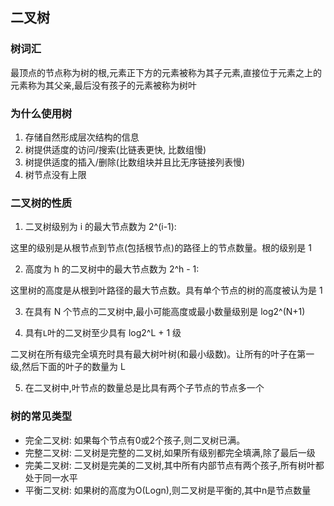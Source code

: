 ## 二叉树

### 树词汇

最顶点的节点称为树的根,元素正下方的元素被称为其子元素,直接位于元素之上的元素称为其父亲,最后没有孩子的元素被称为树叶

### 为什么使用树

1.  存储自然形成层次结构的信息
2.  树提供适度的访问/搜索(比链表更快, 比数组慢)
3.  树提供适度的插入/删除(比数组块并且比无序链接列表慢)
4.  树节点没有上限

### 二叉树的性质

1.  二叉树级别为 i 的最大节点数为 2^(i-1):

这里的级别是从根节点到节点(包括根节点)的路径上的节点数量。根的级别是 1

2.  高度为 h 的二叉树中的最大节点数为 2^h - 1:

这里树的高度是从根到叶路径的最大节点数。具有单个节点的树的高度被认为是 1

3.  在具有 N 个节点的二叉树中,最小可能高度或最小数量级别是 log2^(N+1)

4.  具有`L`叶的二叉树至少具有 log2^L + 1 级

二叉树在所有级完全填充时具有最大树叶树(和最小级数)。让所有的叶子在第一级,然后下面的叶子的数量为 L

5.  在二叉树中,叶节点的数量总是比具有两个子节点的节点多一个

### 树的常见类型

- 完全二叉树: 如果每个节点有0或2个孩子,则二叉树已满。
- 完整二叉树: 二叉树是完整的二叉树,如果所有级别都完全填满,除了最后一级
- 完美二叉树: 二叉树是完美的二叉树,其中所有内部节点有两个孩子,所有树叶都处于同一水平
- 平衡二叉树: 如果树的高度为O(Logn),则二叉树是平衡的,其中n是节点数量

